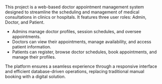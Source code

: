 This project is a web-based doctor appointment management system designed to streamline the scheduling and management of medical consultations in clinics or hospitals. It features three user roles: Admin, Doctor, and Patient.

- Admins manage doctor profiles, session schedules, and oversee appointments.
- Doctors can view their appointments, manage availability, and access patient information.
- Patients can register, browse doctor schedules, book appointments, and manage their profiles.

The platform ensures a seamless experience through a responsive interface and efficient database-driven operations, replacing traditional manual booking with a digital solution.
